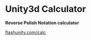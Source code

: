 # Unity3d Calculator

**Reverse Polish Notation calculator**

[flashunity.com/calc]

[flashunity.com/calc]: <http://flashunity.com/calc/>
